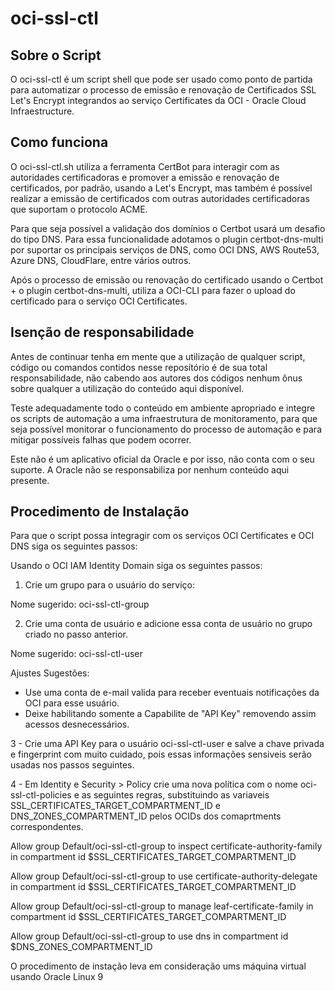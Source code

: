 # oci-ssl-ctl

## Sobre o Script

O oci-ssl-ctl é um script shell que pode ser usado como ponto de partida para automatizar o processo de emissão e renovação de Certificados SSL Let's Encrypt integrandos ao serviço Certificates da OCI - Oracle Cloud Infraestructure.

## Como funciona

O oci-ssl-ctl.sh utiliza a ferramenta CertBot para interagir com as autoridades certificadoras e promover a emissão e renovação de certificados, por padrão, usando a Let's Encrypt, mas também é possível realizar a emissão de certificados com outras autoridades certificadoras que suportam o protocolo ACME.

Para que seja possível a validação dos domínios o Certbot usará um desafio do tipo DNS. Para essa funcionalidade adotamos o plugin certbot-dns-multi por suportar os principais serviços de DNS, como OCI DNS, AWS Route53, Azure DNS, CloudFlare, entre vários outros.

Após o processo de emissão ou renovação do certificado usando o Certbot + o plugin certbot-dns-multi, utiliza a OCI-CLI para fazer o upload do certificado para o serviço OCI Certificates.


## Isenção de responsabilidade

Antes de continuar tenha em mente que a utilização de qualquer script, código ou comandos contidos nesse reposítório é de sua total responsabilidade, não cabendo aos autores dos códigos nenhum ônus sobre qualquer a utilização do conteúdo aqui disponível.

Teste adequadamente todo o conteúdo em ambiente apropriado e integre os scripts de automação a uma infraestrutura de monitoramento, para que seja possível monitorar o funcionamento do processo de automação e para mitigar possíveis falhas que podem ocorrer.

Este não é um aplicativo oficial da Oracle e por isso, não conta com o seu suporte. A Oracle não se responsabiliza por nenhum conteúdo aqui presente.

## Procedimento de Instalação

Para que o script possa integragir com os serviços OCI Certificates e OCI DNS siga os seguintes passos:

Usando o OCI IAM Identity Domain siga os seguintes passos:

1) Crie um grupo para o usuário do serviço:

Nome sugerido: oci-ssl-ctl-group

2) Crie uma conta de usuário e adicione essa conta de usuário no grupo criado no passo anterior.

Nome sugerido: oci-ssl-ctl-user

Ajustes Sugestões:

- Use uma conta de e-mail valida para receber eventuais notificações da OCI para esse usuário.
- Deixe habilitando somente a Capabilite de "API Key" removendo assim acessos desnecessários.
 
3 - Crie uma API Key para o usuário oci-ssl-ctl-user e salve a chave privada e fingerprint com muito cuidado, pois essas informações sensiveis serão usadas nos passos seguintes.


4 - Em Identity e Security > Policy crie uma nova política com o nome oci-ssl-ctl-policies e as seguintes regras, substituindo as variaveis SSL_CERTIFICATES_TARGET_COMPARTMENT_ID e DNS_ZONES_COMPARTMENT_ID pelos OCIDs dos comaprtments correspondentes.

Allow group Default/oci-ssl-ctl-group to inspect certificate-authority-family in compartment id $SSL_CERTIFICATES_TARGET_COMPARTMENT_ID

Allow group Default/oci-ssl-ctl-group to use certificate-authority-delegate in compartment id $SSL_CERTIFICATES_TARGET_COMPARTMENT_ID

Allow group Default/oci-ssl-ctl-group to manage leaf-certificate-family in compartment id $SSL_CERTIFICATES_TARGET_COMPARTMENT_ID

Allow group Default/oci-ssl-ctl-group to use dns in compartment id $DNS_ZONES_COMPARTMENT_ID


O procedimento de instação leva em consideração ums máquina virtual usando Oracle Linux 9

